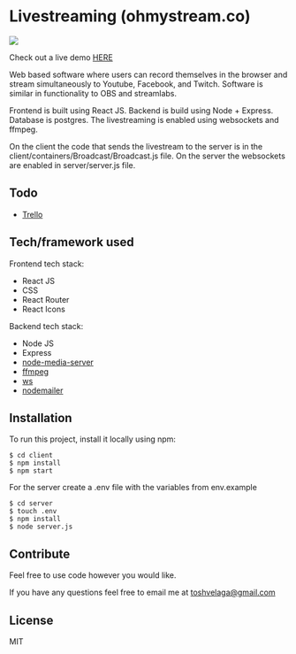 # Livestreaming (ohmystream.co)

<span style="display:block" class="note">
  <img src="https://readmeassets.s3.us-east-2.amazonaws.com/Screen+Shot+2021-08-22+at+2.25.26+PM.png">
</span>

Check out a live demo [HERE](https://ohmystream.co/)

Web based software where users can record themselves in the browser and stream simultaneously to Youtube, Facebook, and Twitch. Software is similar in functionality to OBS and streamlabs.

Frontend is built using React JS. Backend is build using Node + Express. Database is postgres. The livestreaming is enabled using websockets and ffmpeg.

On the client the code that sends the livestream to the server is in the client/containers/Broadcast/Broadcast.js file. On the server the websockets are enabled in server/server.js file.

## Todo

- [Trello](https://trello.com/b/W8LZ83oV/ohmystream)

## Tech/framework used

Frontend tech stack:

- React JS
- CSS
- React Router
- React Icons

Backend tech stack:

- Node JS
- Express
- [node-media-server](https://github.com/illuspas/Node-Media-Server)
- [ffmpeg](http://ffmpeg.org/)
- [ws](https://github.com/websockets/ws)
- [nodemailer](https://nodemailer.com/about/)

## Installation

To run this project, install it locally using npm:

```
$ cd client
$ npm install
$ npm start
```

For the server create a .env file with the variables from env.example

```
$ cd server
$ touch .env
$ npm install
$ node server.js
```

## Contribute

Feel free to use code however you would like.

If you have any questions feel free to email me at toshvelaga@gmail.com

## License

MIT
